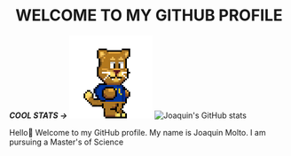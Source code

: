 <h1 align="center">WELCOME TO MY GITHUB PROFILE</h1>


<b><i>COOL STATS → </b></i>![](https://github.com/FIUPanther-JMolto98/FIUPanther-JMolto98/blob/main/roary_run_jump_land.gif)
![Joaquin's GitHub stats](https://github-readme-stats.vercel.app/api?username=FIUPanther-JMolto98&show_icons=true&theme=aura_dark)

Hello👋 Welcome to my GitHub profile. My name is Joaquin Molto. I am pursuing a Master's of Science
